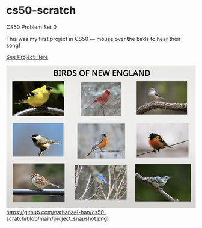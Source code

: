 # cs50-scratch
CS50 Problem Set 0


<p>This was my first project in CS50 — mouse over the birds to hear their song!</p>
<a href="https://scratch.mit.edu/projects/876006520/">See Project Here</a>



![Alt Text](https://github.com/nathanael-han/cs50-scratch/blob/main/project_snapshot.png)https://github.com/nathanael-han/cs50-scratch/blob/main/project_snapshot.png)
